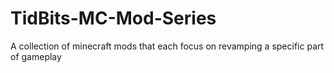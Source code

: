# TidBits-MC-Mod-Series
A collection of minecraft mods that each focus on revamping a specific part of gameplay
